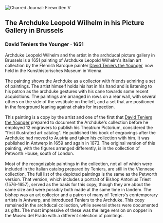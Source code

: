 <div class="artwork-of-the-day">
  <div class="container">
    <div class="img-wrapper">
      <img
        src="https://uploads2.wikiart.org/images/david-teniers-the-younger/the-archduke-leopold-wilhelm-in-his-picture-gallery-in-brussels-1651.jpg!Large.jpg"
        alt="Charred Journal: Firewritten V" />
    </div>
    <div class="artwork-detail">
      <div class="artwork-origin"> 
        <h2 class="artwork-name">The Archduke Leopold Wilhelm in his Picture Gallery in Brussels</h2>
        <h3 class="artist">
          David Teniers the Younger
                    ·  1651
        </h3>
      </div>
      <p class="description">
        <span class="artwork-description-text ng-binding" ng-bind-html="viewModel.ArtworkOfTheDay.Description | unsafe">Archduke Leopold Wilhelm and the artist in the archducal picture gallery in Brussels is a 1651 painting of Archduke Leopold Wilhelm's Italian art collection by the Flemish Baroque painter <a target="_blank" href="/en/david-teniers-the-younger">David Teniers the Younger</a>, now held in the Kunsthistorisches Museum in Vienna.
<br>
<br>The painting shows the Archduke as a collector with friends admiring a set of paintings. The artist himself holds his hat in his hand and is listening to his patron as the archduke gestures with his cane towards some recent acquisitions. The paintings are arranged in rows on a rear wall, with several others on the side of the vestibule on the left, and a set that are positioned in the foreground leaning against chairs for inspection.
<br>
<br>This painting is a copy by the artist and one of the first that <a target="_blank" href="/en/david-teniers-the-younger">David Teniers the Younger</a> prepared to document the Archduke's collection before he employed 12 engravers to publish his Theatrum Pictorium, considered the "first illustrated art catalog". He published this book of engravings after the Archduke had moved to Austria and taken his collection with him. It was published in Antwerp in 1659 and again in 1673. The original version of this painting, with the figures arranged differently, is in the collection of Petworth House, south of London.
<br>
<br>Most of the recognizable paintings in the collection, not all of which were included in the Italian catalog prepared by Teniers, are still in the Viennese collection. The full list of the depicted paintings is the same as the Petworth version. That version, which includes a portrait of Bishop Antonius Triest (1576-1657), served as the basis for this copy, though they are about the same size and were possibly both made at the same time in tandem. The bishop was an art collector and a patron of many of Teniers's contemporary artists in Antwerp, and introduced Teniers to the Archduke. This copy remained in the archducal collection, while several others were documented as gifts. The most impressive of these was the large version on copper in the Museo del Prado with a different selection of paintings.</span>
                        <div class="text-shadow-container" ng-show="showShadow" style=""></div>
      </p>
    </div>
  </div>

</div>
